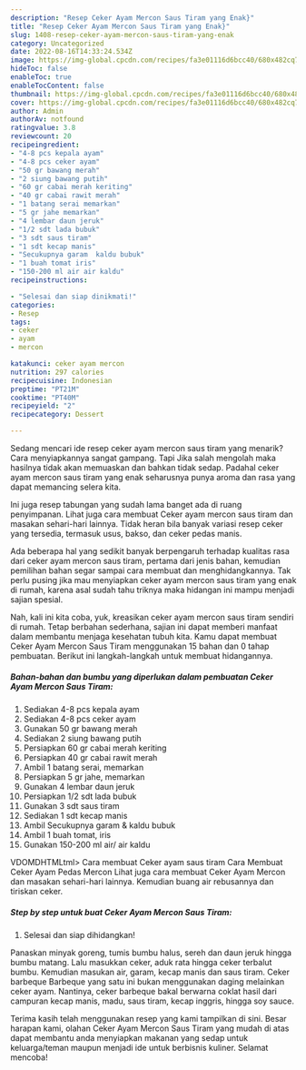```yaml
---
description: "Resep Ceker Ayam Mercon Saus Tiram yang Enak}"
title: "Resep Ceker Ayam Mercon Saus Tiram yang Enak}"
slug: 1408-resep-ceker-ayam-mercon-saus-tiram-yang-enak
category: Uncategorized
date: 2022-08-16T14:33:24.534Z
image: https://img-global.cpcdn.com/recipes/fa3e01116d6bcc40/680x482cq70/ceker-ayam-mercon-saus-tiram-foto-resep-utama.jpg
hideToc: false
enableToc: true
enableTocContent: false
thumbnail: https://img-global.cpcdn.com/recipes/fa3e01116d6bcc40/680x482cq70/ceker-ayam-mercon-saus-tiram-foto-resep-utama.jpg
cover: https://img-global.cpcdn.com/recipes/fa3e01116d6bcc40/680x482cq70/ceker-ayam-mercon-saus-tiram-foto-resep-utama.jpg
author: Admin
authorAv: notfound
ratingvalue: 3.8
reviewcount: 20
recipeingredient:
- "4-8 pcs kepala ayam"
- "4-8 pcs ceker ayam"
- "50 gr bawang merah"
- "2 siung bawang putih"
- "60 gr cabai merah keriting"
- "40 gr cabai rawit merah"
- "1 batang serai memarkan"
- "5 gr jahe memarkan"
- "4 lembar daun jeruk"
- "1/2 sdt lada bubuk"
- "3 sdt saus tiram"
- "1 sdt kecap manis"
- "Secukupnya garam  kaldu bubuk"
- "1 buah tomat iris"
- "150-200 ml air air kaldu"
recipeinstructions:

- "Selesai dan siap dinikmati!"
categories:
- Resep
tags:
- ceker
- ayam
- mercon

katakunci: ceker ayam mercon 
nutrition: 297 calories
recipecuisine: Indonesian
preptime: "PT21M"
cooktime: "PT40M"
recipeyield: "2"
recipecategory: Dessert

---
```



Sedang mencari ide resep ceker ayam mercon saus tiram yang menarik? Cara menyiapkannya sangat gampang. Tapi Jika salah mengolah maka hasilnya tidak akan memuaskan dan bahkan tidak sedap. Padahal ceker ayam mercon saus tiram yang enak seharusnya punya aroma dan rasa yang dapat memancing selera kita.


Ini juga resep tabungan yang sudah lama banget ada di ruang penyimpanan. Lihat juga cara membuat Ceker ayam mercon saus tiram dan masakan sehari-hari lainnya. Tidak heran bila banyak variasi resep ceker yang tersedia, termasuk usus, bakso, dan ceker pedas manis.

Ada beberapa hal yang sedikit banyak berpengaruh terhadap kualitas rasa dari ceker ayam mercon saus tiram, pertama dari jenis bahan, kemudian pemilihan bahan segar sampai cara membuat dan menghidangkannya. Tak perlu pusing jika mau menyiapkan ceker ayam mercon saus tiram yang enak di rumah, karena asal sudah tahu triknya maka hidangan ini mampu menjadi sajian spesial.


Nah, kali ini kita coba, yuk, kreasikan ceker ayam mercon saus tiram sendiri di rumah. Tetap berbahan sederhana, sajian ini dapat memberi manfaat dalam membantu menjaga kesehatan tubuh kita. Kamu dapat membuat Ceker Ayam Mercon Saus Tiram menggunakan 15 bahan dan 0 tahap pembuatan. Berikut ini langkah-langkah untuk membuat hidangannya.

<!--inarticleads1-->

##### Bahan-bahan dan bumbu yang diperlukan dalam pembuatan Ceker Ayam Mercon Saus Tiram:

1. Sediakan 4-8 pcs kepala ayam
1. Sediakan 4-8 pcs ceker ayam
1. Gunakan 50 gr bawang merah
1. Sediakan 2 siung bawang putih
1. Persiapkan 60 gr cabai merah keriting
1. Persiapkan 40 gr cabai rawit merah
1. Ambil 1 batang serai, memarkan
1. Persiapkan 5 gr jahe, memarkan
1. Gunakan 4 lembar daun jeruk
1. Persiapkan 1/2 sdt lada bubuk
1. Gunakan 3 sdt saus tiram
1. Sediakan 1 sdt kecap manis
1. Ambil Secukupnya garam &amp; kaldu bubuk
1. Ambil 1 buah tomat, iris
1. Gunakan 150-200 ml air/ air kaldu


VDOMDHTMLtml&gt; Cara membuat Ceker ayam saus tiram Cara Membuat Ceker Ayam Pedas Mercon Lihat juga cara membuat Ceker Ayam Mercon dan masakan sehari-hari lainnya. Kemudian buang air rebusannya dan tiriskan ceker. 

<!--inarticleads2-->

##### Step by step untuk buat Ceker Ayam Mercon Saus Tiram:


1. Selesai dan siap dihidangkan!

Panaskan minyak goreng, tumis bumbu halus, sereh dan daun jeruk hingga bumbu matang. Lalu masukkan ceker, aduk rata hingga ceker terbalut bumbu. Kemudian masukan air, garam, kecap manis dan saus tiram. Ceker barbeque Barbeque yang satu ini bukan menggunakan daging melainkan ceker ayam. Nantinya, ceker barbeque bakal berwarna coklat hasil dari campuran kecap manis, madu, saus tiram, kecap inggris, hingga soy sauce. 

Terima kasih telah menggunakan resep yang kami tampilkan di sini. Besar harapan kami, olahan Ceker Ayam Mercon Saus Tiram yang mudah di atas dapat membantu anda menyiapkan makanan yang sedap untuk keluarga/teman maupun menjadi ide untuk berbisnis kuliner. Selamat mencoba!
